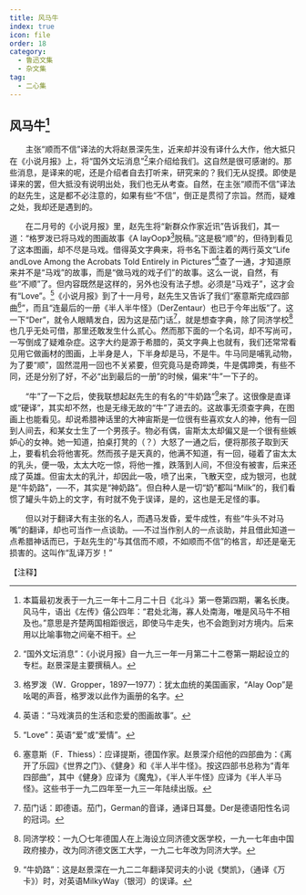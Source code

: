 ```yaml
---
title: 风马牛
index: true
icon: file
order: 18
category:
  - 鲁迅文集
  - 杂文集
tag:  
  - 二心集
---
```


## 风马牛[^①]

　　主张“顺而不信”译法的大将赵景深先生，近来却并没有译什么大作，他大抵只在《小说月报》上，将“国外文坛消息”[^②]来介绍给我们。这自然是很可感谢的。那些消息，是译来的呢，还是介绍者自去打听来，研究来的？我们无从捉摸。即使是译来的罢，但大抵没有说明出处，我们也无从考查。自然，在主张“顺而不信”译法的赵先生，这是都不必注意的，如果有些“不信”，倒正是贯彻了宗旨。然而，疑难之处，我却还是遇到的。

　　在二月号的《小说月报》里，赵先生将“新群众作家近讯”告诉我们，其一道：“格罗泼已将马戏的图画故事《A layOop》[^③]脱稿。”这是极“顺”的，但待到看见了这本图画，却不尽是马戏。借得英文字典来，将书名下面注着的两行英文“Life andLove Among the Acrobats Told Entirely in Pictures”[^④]查了一通，才知道原来并不是“马戏”的故事，而是“做马戏的戏子们”的故事。这么一说，自然，有些“不顺”了。但内容既然是这样的，另外也没有法子想。必须是“马戏子”，这才会有“Love”。[^⑤]《小说月报》到了十一月号，赵先生又告诉了我们“塞意斯完成四部曲[^⑥]”，而且“连最后的一册《半人半牛怪》（DerZentaur）也已于今年出版”了。这一下“Der”，就令人眼睛发白，因为这是茄门话[^⑦]，就是想查字典，除了同济学校[^⑧]也几乎无处可借，那里还敢发生什么贰心。然而那下面的一个名词，却不写尚可，一写倒成了疑难杂症。这字大约是源于希腊的，英文字典上也就有，我们还常常看见用它做画材的图画，上半身是人，下半身却是马，不是牛。牛马同是哺乳动物，为了要“顺”，固然混用一回也不关紧要，但究竟马是奇蹄类，牛是偶蹄类，有些不同，还是分别了好，不必“出到最后的一册”的时候，偏来“牛”一下子的。

　　“牛”了一下之后，使我联想起赵先生的有名的“牛奶路”[^⑨]来了。这很像是直译或“硬译”，其实却不然，也是无缘无故的“牛”了进去的。这故事无须查字典，在图画上也能看见。却说希腊神话里的大神宙斯是一位很有些喜欢女人的神，他有一回到人间去，和某女士生了一个男孩子。物必有偶，宙斯太太却偏又是一个很有些嫉妒心的女神。她一知道，拍桌打凳的（？）大怒了一通之后，便将那孩子取到天上，要看机会将他害死。然而孩子是天真的，他满不知道，有一回，碰着了宙太太的乳头，便一吸，太太大吃一惊，将他一推，跌落到人间，不但没有被害，后来还成了英雄。但宙太太的乳汁，却因此一吸，喷了出来，飞散天空，成为银河，也就是“牛奶路”，──不，其实是“神奶路”。但白种人是一切“奶”都叫“Milk”的，我们看惯了罐头牛奶上的文字，有时就不免于误译，是的，这也是无足怪的事。

　　但以对于翻译大有主张的名人，而遇马发昏，爱牛成性，有些“牛头不对马嘴”的翻译，却也可当作一点谈助。──不过当作别人的一点谈助，并且借此知道一点希腊神话而已，于赵先生的“与其信而不顺，不如顺而不信”的格言，却还是毫无损害的。这叫作“乱译万岁！”

【注释】

[^①]:本篇最初发表于一九三一年十二月二十日《北斗》第一卷第四期，署名长庚。风马牛，语出《左传》僖公四年：“君处北海，寡人处南海，唯是风马牛不相及也。”意思是齐楚两国相距很远，即使马牛走失，也不会跑到对方境内。后来用以比喻事物之间毫不相干。

[^②]:“国外文坛消息”：《小说月报》自一九三一年一月第二十二卷第一期起设立的专栏。赵景深是主要撰稿人。

[^③]:格罗泼（W．Gropper，1897—1977）：犹太血统的美国画家，“Alay Oop”是吆喝的声音，格罗泼以此作为画册的名字。

[^④]:英语：“马戏演员的生活和恋爱的图画故事”。

[^⑤]:“Love”：英语“爱”或“爱情”。

[^⑥]:塞意斯（F．Thiess）：应译提斯，德国作家。赵景深介绍他的四部曲为：《离开了乐园》《世界之门》、《健身》和《半人半牛怪》。按这四部书总称为“青年四部曲”，其中《健身》应译为《魔鬼》，《半人半牛怪》应译为《半人半马怪》。这些书于一九二四年至一九三一年陆续出版。

[^⑦]:茄门话：即德语。茄门，German的音译，通译日耳曼。Der是德语阳性名词的冠词。

[^⑧]:同济学校：一九〇七年德国人在上海设立同济德文医学校，一九一七年由中国政府接办，改为同济德文医工大学，一九二七年改为同济大学。

[^⑨]:“牛奶路”：这是赵景深在一九二二年翻译契诃夫的小说《樊凯》，（通译《万卡》）时，对英语MilkyWay（银河）的误译。
